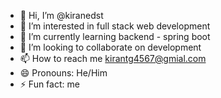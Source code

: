 - 👋 Hi, I’m @kiranedst
- 👀 I’m interested in full stack web development 
- 🌱 I’m currently learning backend - spring boot
- 💞️ I’m looking to collaborate on development
- 📫 How to reach me kirantg4567@gmial.com
- 😄 Pronouns: He/Him
- ⚡ Fun fact: me

<!---
kiranedst/kiranedst is a ✨ special ✨ repository because its `README.md` (this file) appears on your GitHub profile.
You can click the Preview link to take a look at your changes.
--->
